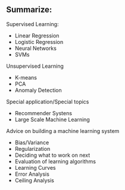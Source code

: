 ## Summarize:

Supervised Learning:

- Linear Regression
- Logistic Regression
- Neural Networks
- SVMs

Unsupervised Learning

- K-means
- PCA
- Anomaly Detection

Special application/Special topics

- Recommender Systens
- Large Scale Machine Learning

Advice on building a machine learning system

- Bias/Variance
- Regularization
- Deciding what to work on next
- Evaluation of learning algorithms
- Learning Curves
- Error Analysis
- Ceiling Analysis